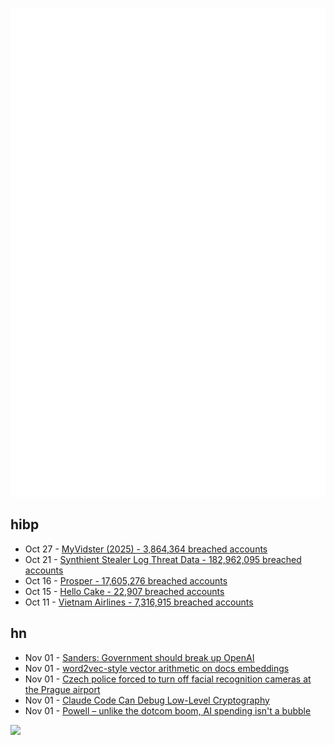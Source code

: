 ![Metrics](https://raw.githubusercontent.com/phixion/phixion/master/metrics.svg)

## hibp

<!--
for https://github.com/phixion/phixion/blob/main/.github/workflows/feeds.yml
-->
<!--START_SECTION:haveibeenpwnd-->
- Oct 27 - [MyVidster (2025) - 3,864,364 breached accounts](https://haveibeenpwned.com/Breach/MyVidster2025)
- Oct 21 - [Synthient Stealer Log Threat Data - 182,962,095 breached accounts](https://haveibeenpwned.com/Breach/SynthientStealerLogThreatData)
- Oct 16 - [Prosper - 17,605,276 breached accounts](https://haveibeenpwned.com/Breach/Prosper)
- Oct 15 - [Hello Cake - 22,907 breached accounts](https://haveibeenpwned.com/Breach/HelloCake)
- Oct 11 - [Vietnam Airlines - 7,316,915 breached accounts](https://haveibeenpwned.com/Breach/VietnamAirlines)
<!--END_SECTION:haveibeenpwnd-->

## hn

<!--
for https://github.com/phixion/phixion/blob/main/.github/workflows/feeds.yml
-->
<!--START_SECTION:hn-->
- Nov 01 - [Sanders: Government should break up OpenAI](https://thehill.com/policy/technology/5571789-ai-threatens-jobs-sanders-warns/)
- Nov 01 - [word2vec-style vector arithmetic on docs embeddings](https://technicalwriting.dev/embeddings/arithmetic/index.html)
- Nov 01 - [Czech police forced to turn off facial recognition cameras at the Prague airport](https://edri.org/our-work/czech-police-forced-to-turn-off-facial-recognition-cameras-at-the-prague-airport-thanks-to-the-ai-act/)
- Nov 01 - [Claude Code Can Debug Low-Level Cryptography](https://words.filippo.io/claude-debugging/)
- Nov 01 - [Powell – unlike the dotcom boom, AI spending isn't a bubble](https://fortune.com/2025/10/29/powell-says-ai-is-not-a-bubble-unlike-dot-com-federal-reserve-interest-rates/)
<!--END_SECTION:hn-->

<!--
for https://yhype.me
-->
![](https://hit.yhype.me/github/profile?user_id=13013670)
